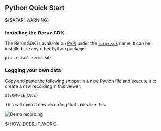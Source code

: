 ## Python Quick Start

${SAFARI_WARNING}

### Installing the Rerun SDK

The Rerun SDK is available on [PyPI](https://pypi.org/) under the
[`rerun-sdk`](https://pypi.org/project/rerun-sdk/) name. It can be installed like any other
Python package:

```sh
pip install rerun-sdk
```

### Logging your own data

Copy and paste the following snippet in a new Python file and execute it to create a new recording in this viewer:

```python
${EXAMPLE_CODE}
```

This will open a new recording that looks like this:

![Demo recording](https://static.rerun.io/quickstart2_simple_cube/632a8f1c79f70a2355fad294fe085291fcf3a8ae/768w.png)


${HOW_DOES_IT_WORK}
